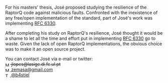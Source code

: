 For his masters' thesis, Jos&eacute; proposed studying the resilience of the RaptorQ code against malicious faults. Confronted with the inexistence of any free/open implementation of the standard, part of Jos&eacute;'s work was implementing [RFC 6330](http://tools.ietf.org/html/rfc6330).

After completing his study on RaptorQ's resilience, Jos&eacute; thought it would be a shame to let all the time and effort put in implementing [RFC 6330](http://tools.ietf.org/html/rfc6330) go to waste. Given the lack of open RaptorQ implementations, the obvious choice was to make it an open source project.

<!--- We use the span tag to disable auto URL on email -->
You can contact Jos&eacute; via e-mail or twitter:  
<strike><img style="vertical-align:middle" src="resources/mail-logo.png" width="15" height="12" alt="Mail logo"/> jlopes<span></span>@lasige.di.fc.ul.pt</strike>  
[<img style="vertical-align:middle" src="resources/mail-logo.png" width="15" height="12" alt="Mail logo"/>  zemasa@gmail.com](mailto:zemasa@gmail.com)  
[<img style="vertical-align:middle" src="resources/twitter-logo.png" width="15" height="12" alt="Twitter logo"/>  @b4stiel](https://twitter.com/b4stiel)
